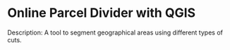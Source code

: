 # Online Parcel Divider with QGIS

Description: A tool to segment geographical areas using different types of cuts.
